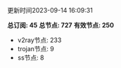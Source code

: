 更新时间2023-09-14 16:09:31

**总订阅: 45**
**总节点: 727**
**有效节点: 250**
- v2ray节点: 233
- trojan节点: 9
- ss节点: 8

